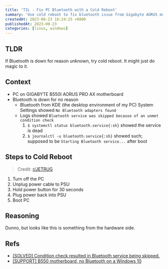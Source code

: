```yaml
---
title: 'TIL - Fix PC Bluetooth with a Cold Reboot'
summary: 'Use cold reboot to fix bluetooth issue from Gigabyte AORUS motherboard.'
createdAt: 2023-08-23 16:24:25 +0800
publishedAt: 2023-08-23
categories: [linux, windows]
---
```


## TLDR

If Bluetooth is down for reason unknown, try cold reboot. It might just do magic to it.

## Context

- PC on GIGABYTE B550I AORUS PRO AX motherboard
- Bluetooth is down for no reason
  - Bluetooth from KDE (the desktop environment of my PC) System Settings showed `No Bluetooth adapters found`
  - Logs showed `Bluetooth service was skipped because of an unmet condition check`
    1. `$ systemctl status bluetooth.service{:sh}` showed the service is dead
    2. `$ journalctl -u bluetooth.service{:sh}` showed such; supposed to be `Starting Bluetooth service...` after boot

## Steps to Cold Reboot

> Credit: [r/JETRUG](https://www.reddit.com/r/ASUS/comments/he7ci7/comment/g1przej/?context=3)

1. Turn off the PC
2. Unplug power cable to PSU
3. Hold power button for 30 seconds
4. Plug power back into PSU
5. Boot PC

## Reasoning

Dunno, but looks like this is something from the hardware side.

## Refs

- [\[SOLVED\] Condition check resulted in Bluetooth service being skipped.](https://bbs.archlinux.org/viewtopic.php?id=258750)
- [\[SUPPORT\] B550 motherboard, no Bluetooth on a Windows 10](https://www.reddit.com/r/ASUS/comments/he7ci7/comment/g1przej/?context=3)
